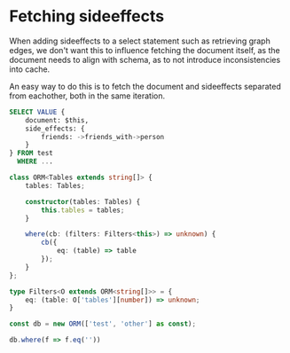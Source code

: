 # Fetching sideeffects
When adding sideeffects to a select statement such as retrieving graph edges, we don't want this to influence fetching the document itself, as the document needs to align with schema, as to not introduce inconsistencies into cache.

An easy way to do this is to fetch the document and sideeffects separated from eachother, both in the same iteration.

```sql
SELECT VALUE {
	document: $this,
	side_effects: {
		friends: ->friends_with->person
	}
} FROM test
  WHERE ...
```


```ts
class ORM<Tables extends string[]> {
    tables: Tables;

    constructor(tables: Tables) {
        this.tables = tables;
    }

    where(cb: (filters: Filters<this>) => unknown) {
        cb({
            eq: (table) => table
        });
    }
};

type Filters<O extends ORM<string[]>> = {
    eq: (table: O['tables'][number]) => unknown;
}

const db = new ORM(['test', 'other'] as const);

db.where(f => f.eq(''))
```
